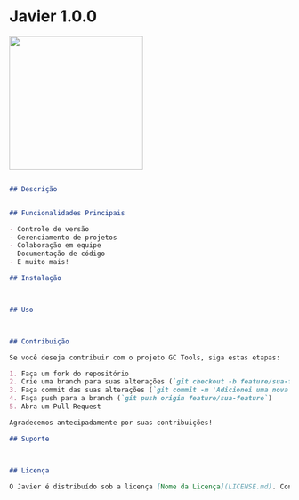 
# Javier 1.0.0


<img align="center" height=240 src="https://blog.clubinhomms.com.br/wp-content/uploads/2024/07/ea1df63e-3046-453e-8d76-fa38f666d8ad.jpeg"/>

```markdown

## Descrição


## Funcionalidades Principais

- Controle de versão
- Gerenciamento de projetos
- Colaboração em equipe
- Documentação de código
- E muito mais!

## Instalação



## Uso



## Contribuição

Se você deseja contribuir com o projeto GC Tools, siga estas etapas:

1. Faça um fork do repositório
2. Crie uma branch para suas alterações (`git checkout -b feature/sua-feature`)
3. Faça commit das suas alterações (`git commit -m 'Adicionei uma nova funcionalidade'`)
4. Faça push para a branch (`git push origin feature/sua-feature`)
5. Abra um Pull Request

Agradecemos antecipadamente por suas contribuições!

## Suporte



## Licença

O Javier é distribuído sob a licença [Nome da Licença](LICENSE.md). Consulte o arquivo [LICENSE.md](LICENSE.md) para obter detalhes sobre os termos de uso.

```

